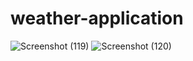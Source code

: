 # weather-application
![Screenshot (119)](https://user-images.githubusercontent.com/66951728/179419502-e6ae54e4-a9f3-4de6-9dc5-6b7600dae859.png)
![Screenshot (120)](https://user-images.githubusercontent.com/66951728/179419506-346de7fc-99cb-48fd-9062-ac3789368260.png)
